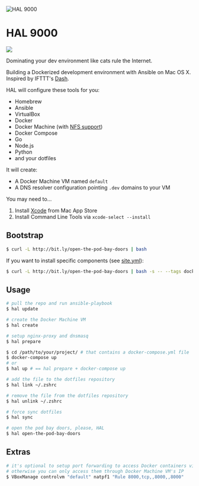 ![HAL 9000](https://raw.githubusercontent.com/vinta/HAL-9000/master/assets/HAL_9000.jpg "HAL 9000")

# HAL 9000

[![](https://img.shields.io/badge/made%20with-%e2%9d%a4-ff69b4.svg?style=flat-square)](http://vinta.ws)

Dominating your dev environment like cats rule the Internet.

Building a Dockerized development environment with Ansible on Mac OS X. Inspired by IFTTT's [Dash](https://github.com/IFTTT/dash).

HAL will configure these tools for you:

- Homebrew
- Ansible
- VirtualBox
- Docker
- Docker Machine (with [NFS support](https://github.com/adlogix/docker-machine-nfs))
- Docker Compose
- Go
- Node.js
- Python
- and your dotfiles

It will create:

- A Docker Machine VM named `default`
- A DNS resolver configuration pointing `.dev` domains to your VM

You may need to...

1. Install [Xcode](https://itunes.apple.com/us/app/xcode/id497799835) from Mac App Store
2. Install Command Line Tools via `xcode-select --install`

## Bootstrap

```bash
$ curl -L http://bit.ly/open-the-pod-bay-doors | bash
```

If you want to install specific components (see [site.yml](https://github.com/vinta/HAL-9000/blob/master/playbooks/site.yml)):

```bash
$ curl -L http://bit.ly/open-the-pod-bay-doors | bash -s -- --tags docker
```

## Usage

```bash
# pull the repo and run ansible-playbook
$ hal update

# create the Docker Machine VM
$ hal create

# setup nginx-proxy and dnsmasq
$ hal prepare

$ cd /path/to/your/project/ # that contains a docker-compose.yml file
$ docker-compose up
# or
$ hal up # == hal prepare + docker-compose up

# add the file to the dotfiles repository
$ hal link ~/.zshrc

# remove the file from the dotfiles repository
$ hal unlink ~/.zshrc

# force sync dotfiles
$ hal sync

# open the pod bay doors, please, HAL
$ hal open-the-pod-bay-doors
```

## Extras

```bash
# it's optional to setup port forwarding to access Docker containers via 127.0.0.1
# otherwise you can only access them through Docker Machine VM's IP
$ VBoxManage controlvm "default" natpf1 "Rule 8000,tcp,,8000,,8000"
```
